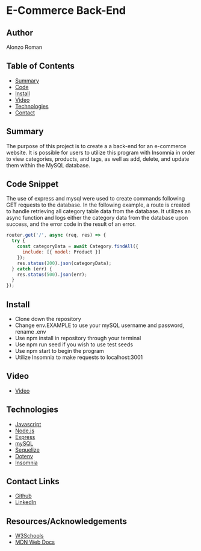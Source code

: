 # E-Commerce Back-End

## Author
Alonzo Roman

## Table of Contents
* [Summary](#Summary)
* [Code](#Code-Snippet)
* [Install](#Install)
* [Video](#Video)
* [Technologies](#Technologies)
* [Contact](#Contact-Links)

## Summary
The purpose of this project is to create a a back-end for an e-commerce website. It is possible for users to utilize this program with Insomnia in order to view categories, products, and tags, as well as add, delete, and update them within the MySQL database. 

## Code Snippet
The use of express and mysql were used to create commands following GET requests to the database. In the following example, a route is created to handle retrieving all category table data from the database. It utilizes an async function and logs either the category data from the database upon success, and the error code in the result of an error. 

```Javascript
router.get('/', async (req, res) => {
  try {
    const categoryData = await Category.findAll({
      include: [{ model: Product }]
    });
    res.status(200).json(categoryData);
  } catch (err) {
    res.status(500).json(err);
  }
});
```

## Install
- Clone down the repository
- Change env.EXAMPLE to use your mySQL username and password, rename .env
- Use npm install in repository through your terminal
- Use npm run seed if you wish to use test seeds
- Use npm start to begin the program
- Utilize Insomnia to make requests to localhost:3001

## Video
- [Video](https://watch.screencastify.com/v/aTfi6Knn1E1yVwgeetTP)

## Technologies

- [Javascript](https://developer.mozilla.org/en-US/docs/Web/JavaScript)
- [Node.js](https://nodejs.org/en/docs/)
- [Express](https://expressjs.com/)
- [mySQL](https://dev.mysql.com/doc/)
- [Sequelize](https://sequelize.org/)
- [Dotenv](https://www.npmjs.com/package/dotenv)
- [Insomnia](https://docs.insomnia.rest/)



## Contact Links

- [Github](https://github.com/alonzofroman)
- [LinkedIn](https://www.linkedin.com/in/alonzo-roman/")

## Resources/Acknowledgements 

- [W3Schools](https://www.w3schools.com/)
- [MDN Web Docs](https://developer.mozilla.org/en-US/)